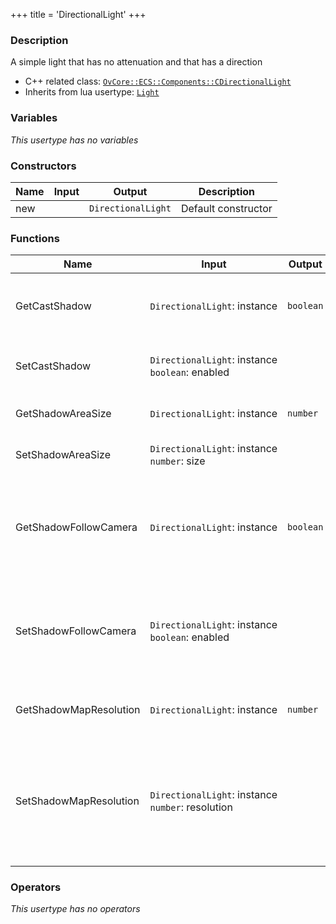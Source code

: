+++
title = 'DirectionalLight'
+++

### Description
A simple light that has no attenuation and that has a direction

- C++ related class: [`OvCore::ECS::Components::CDirectionalLight`](https://github.com/Overload-Technologies/Overload/tree/main/Sources/Overload/OvCore/include/OvCore/ECS/Components/CDirectionalLight.h)
- Inherits from lua usertype: [`Light`](../Light)

### Variables
_This usertype has no variables_

### Constructors
|Name|Input|Output|Description|
|-|-|-|-|
|new||`DirectionalLight`|Default constructor|

### Functions
|Name|Input|Output|Description|
|-|-|-|-|
|GetCastShadow|`DirectionalLight`:&nbsp;instance<br>|`boolean`|Returns true if the light should cast shadows|
|SetCastShadow|`DirectionalLight`:&nbsp;instance<br>`boolean`:&nbsp;enabled||Defines if the light should cast shadows|
|GetShadowAreaSize|`DirectionalLight`:&nbsp;instance<br>|`number`|Returns the area size of the shadow|
|SetShadowAreaSize|`DirectionalLight`:&nbsp;instance<br>`number`:&nbsp;size||Defines the area size of the shadow|
|GetShadowFollowCamera|`DirectionalLight`:&nbsp;instance<br>|`boolean`|Returns true if the light position should snap to the camera position|
|SetShadowFollowCamera|`DirectionalLight`:&nbsp;instance<br>`boolean`:&nbsp;enabled||Defines whether or not the light position should snap to the camera position|
|GetShadowMapResolution|`DirectionalLight`:&nbsp;instance<br>|`number`|Returns the shadow map resolution|
|SetShadowMapResolution|`DirectionalLight`:&nbsp;instance<br>`number`:&nbsp;resolution||Sets the shadow map resolution (The resolution should be a power of 2 for better results)|

### Operators
_This usertype has no operators_
